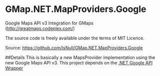 GMap.NET.MapProviders.Google
============================

Google Maps API v3 Integration for GMaps (http://greatmaps.codeplex.com/)

The source code is freely available under the terms of MIT Licence. 

Source: https://github.com/IsNull/GMap.NET.MapProviders.Google

##Details
This is basically a new MapsProvider implementation using the new Google Maps API v3. 
This project depends on the [.NET Google API Wrapper](https://github.com/ericnewton76/gmaps-api-net)
